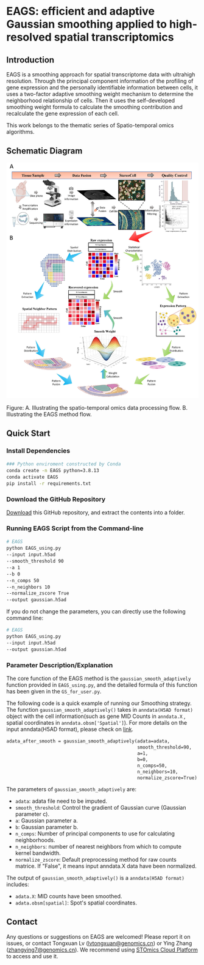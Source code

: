 # EAGS: efficient and adaptive Gaussian smoothing applied to high-resolved spatial transcriptomics
## Introduction
EAGS is a smoothing approach for spatial transcriptome data with ultrahigh resolution. 
Through the principal component information of the profiling of gene expression and the 
personally identifiable information between cells, it uses a two-factor adaptive smoothing 
weight mechanism to determine the neighborhood relationship of cells. Then it uses the 
self-developed smoothing weight formula to calculate the smoothing contribution and 
recalculate the gene expression of each cell.

This work belongs to the thematic series of Spatio-temporal omics algorithms.
## Schematic Diagram
![img.png](img/fig1.jpg)

Figure: A. Illustrating the spatio-temporal omics data processing flow. B. Illustrating the 
EAGS method flow.


## Quick Start

### Install Dependencies
```bash
### Python enviroment constructed by Conda
conda create -n EAGS python=3.8.13
conda activate EAGS
pip install -r requirements.txt
```

### Download the GitHub Repository
[Download](https://github.com/STOmics/EAGS/archive/refs/heads/main.zip) this GitHub repository, and extract the contents into a folder.

### Running EAGS Script from the Command-line

```bash
# EAGS
python EAGS_using.py
--input input.h5ad
--smooth_threshold 90
--a 1
--b 0
--n_comps 50
--n_neighbors 10
--normalize_zscore True
--output gaussian.h5ad
```

If you do not change the parameters, you can directly use the following command line:
```bash
# EAGS
python EAGS_using.py
--input input.h5ad
--output gaussian.h5ad
```

### Parameter Description/Explanation

The core function of the EAGS method is the `gaussian_smooth_adaptively` function provided in `EAGS_using.py`, and the 
detailed formula of this function has been given in the `GS_for_user.py`.

The following code is a quick example of running our Smoothing strategy. The function `gaussian_smooth_adaptively()` takes 
in `anndata(H5AD format)` 
object with the cell information(such as gene MID Counts in `anndata.X` , spatial coordinates in `anndata.obsm['Spatial']`). 
For more details on the input anndata(H5AD format), please check on [link](https://anndata.readthedocs.io/en/latest/).

    adata_after_smooth = gaussian_smooth_adaptively(adata=adata,
                                                    smooth_threshold=90,
                                                    a=1,
                                                    b=0,
                                                    n_comps=50,
                                                    n_neighbors=10,
                                                    normalize_zscore=True)

The parameters of  `gaussian_smooth_adaptively` are:
- `adata`: adata file need to be imputed.
- `smooth_threshold`: Control the gradient of Gaussian curve (Gaussian parameter c).
- `a`: Gaussian parameter a. 
- `b`: Gaussian parameter b.
- `n_comps`: Number of principal components to use for calculating neighborhoods. 
- `n_neighbors`: number of nearest neighbors from which to compute kernel bandwidth.
- `normalize_zscore`: Default preprocessing method for raw counts matrice. If "False", it means input anndata.X data 
have been normalized.

The output of `gaussian_smooth_adaptively()` is a `anndata(H5AD format)` includes:
- `adata.X`: MID counts have been smoothed.
- `adata.obsm[spatial]`: Spot's spatial coordinates.


## Contact
Any questions or suggestions on EAGS are welcomed! Please report it on issues, 
or contact Tongxuan Lv (lvtongxuan@genomics.cn) or Ying Zhang (zhangying7@genomics.cn).
We recommend using [STOmics Cloud Platform](https://cloud.stomics.tech/) to access and use it.
